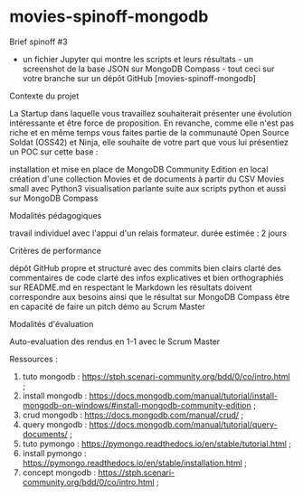 # movies-spinoff-mongodb
Brief spinoff #3

- un fichier Jupyter qui montre les scripts et leurs résultats - un screenshot de la base JSON sur MongoDB Compass - tout ceci sur votre branche sur un dépôt GitHub [movies-spinoff-mongodb]


Contexte du projet

La Startup dans laquelle vous travaillez souhaiterait présenter une évolution intéressante et être force de proposition. En revanche, comme elle n'est pas riche et en même temps vous faites partie de la communauté Open Source Soldat (OSS42) et Ninja, elle souhaite de votre part que vous lui présentiez un POC sur cette base :

installation et mise en place de MongoDB Community Edition en local
création d'une collection Movies et de documents à partir du CSV Movies small avec Python3
visualisation parlante suite aux scripts python et aussi sur MongoDB Compass

Modalités pédagogiques

travail individuel avec l'appui d'un relais formateur.
durée estimée : 2 jours

Critères de performance

dépôt GitHub propre et structuré avec des commits bien clairs clarté des commentaires de code clarté des infos explicatives et bien orthographiés sur README.md en respectant le Markdown les résultats doivent correspondre aux besoins ainsi que le résultat sur MongoDB Compass être en capacité de faire un pitch démo au Scrum Master

Modalités d'évaluation

Auto-evaluation des rendus en 1-1 avec le Scrum Master

Ressources :

1. tuto mongodb : https://stph.scenari-community.org/bdd/0/co/intro.html ;
2. install mongodb : https://docs.mongodb.com/manual/tutorial/install-mongodb-on-windows/#install-mongodb-community-edition ;
3. crud mongodb : https://docs.mongodb.com/manual/crud/ ;
4. query mongodb : https://docs.mongodb.com/manual/tutorial/query-documents/ ;
5. tuto pymongo : https://pymongo.readthedocs.io/en/stable/tutorial.html ;
6. install pymongo : https://pymongo.readthedocs.io/en/stable/installation.html ;
7. concept mongodb : https://stph.scenari-community.org/bdd/0/co/intro.html ;



